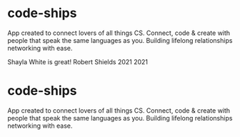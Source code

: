 
# code-ships
App created to connect lovers of all things CS.   Connect, code &amp; create with people that speak the same languages as you.   Building lifelong relationships networking with ease.

Shayla White is great!
Robert Shields 
2021 
2021 

# code-ships
App created to connect lovers of all things CS.   Connect, code &amp; create with people that speak the same languages as you.   Building lifelong relationships networking with ease.
